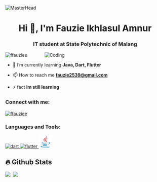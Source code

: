 ![MasterHead](https://media2.giphy.com/headers/GitHub/w8ZJLtJbmuph.gif)
<h1 align="center">Hi 👋, I'm Fauzie Ikhlasul Amnur</h1>
<h3 align="center">IT student at State Polytechnic of Malang</h3>
<img align="right" alt="Coding" width="380" src="https://media1.giphy.com/media/v1.Y2lkPTc5MGI3NjExeXJta2txNGFmeGY0bW42OTFxMWJ0Y2pnZXBxZ21kNnY4enA1cjdtbSZlcD12MV9pbnRlcm5hbF9naWZfYnlfaWQmY3Q9Zw/bGgsc5mWoryfgKBx1u/giphy.gif")

<p align="left"> <img src="https://komarev.com/ghpvc/?username=ffauziee&label=Profile%20views&color=0e75b6&style=flat" alt="ffauziee" /> </p>

- 🌱 I’m currently learning **Java, Dart, Flutter**

- 📫 How to reach me **fauzie2539@gmail.com**

- ⚡ fact **im still learning**

<h3 align="left">Connect with me:</h3>
<p align="left">
<a href="https://instagram.com/ffauziee" target="blank"><img align="center" src="https://raw.githubusercontent.com/rahuldkjain/github-profile-readme-generator/master/src/images/icons/Social/instagram.svg" alt="ffauziee" height="30" width="40" /></a>
</p>

<h3 align="left">Languages and Tools:</h3>
<p align="left"> <a href="https://dart.dev" target="_blank" rel="noreferrer"> <img src="https://www.vectorlogo.zone/logos/dartlang/dartlang-icon.svg" alt="dart" width="40" height="40"/> </a> <a href="https://flutter.dev" target="_blank" rel="noreferrer"> <img src="https://www.vectorlogo.zone/logos/flutterio/flutterio-icon.svg" alt="flutter" width="40" height="40"/> </a> <a href="https://www.java.com" target="_blank" rel="noreferrer"> <img src="https://raw.githubusercontent.com/devicons/devicon/master/icons/java/java-original.svg" alt="java" width="40" height="40"/> </a> </p>


## 🔥 Github Stats
<div style='display: flex; gap: 0.5rem;'>
<img style="height: 150px; width: auto;" src="https://github-readme-stats-three-flame-74.vercel.app/api?username=ffauziee&theme=outrun&show_icons=true" />
<img style="height: 150px; width: auto;" src="https://github-readme-stats-three-flame-74.vercel.app/api/top-langs/?username=ffauziee&layout=compact&theme=tokyonight" />
</div>
